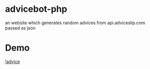 # advicebot-php
an website which generates random advices from api.adviceslip.com passed as json

# Demo

[!advice](advice.gif)
